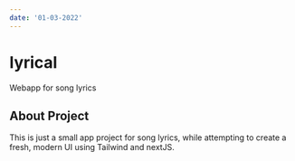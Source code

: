 ```yaml
---
date: '01-03-2022'
---
```


# lyrical

Webapp for song lyrics

## About Project

This is just a small app project for song lyrics, while attempting to create a fresh, modern UI using Tailwind and nextJS.
